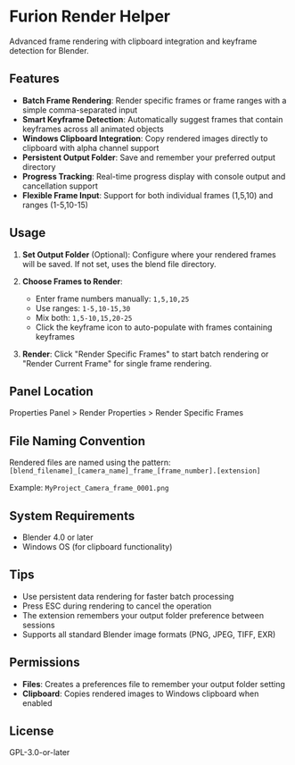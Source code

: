 # Furion Render Helper

Advanced frame rendering with clipboard integration and keyframe detection for Blender.

## Features

- **Batch Frame Rendering**: Render specific frames or frame ranges with a simple comma-separated input
- **Smart Keyframe Detection**: Automatically suggest frames that contain keyframes across all animated objects
- **Windows Clipboard Integration**: Copy rendered images directly to clipboard with alpha channel support
- **Persistent Output Folder**: Save and remember your preferred output directory
- **Progress Tracking**: Real-time progress display with console output and cancellation support
- **Flexible Frame Input**: Support for both individual frames (1,5,10) and ranges (1-5,10-15)

## Usage

1. **Set Output Folder** (Optional): Configure where your rendered frames will be saved. If not set, uses the blend file directory.

2. **Choose Frames to Render**: 
   - Enter frame numbers manually: `1,5,10,25`
   - Use ranges: `1-5,10-15,30`
   - Mix both: `1,5-10,15,20-25`
   - Click the keyframe icon to auto-populate with frames containing keyframes

3. **Render**: Click "Render Specific Frames" to start batch rendering or "Render Current Frame" for single frame rendering.

## Panel Location

Properties Panel > Render Properties > Render Specific Frames

## File Naming Convention

Rendered files are named using the pattern:
`[blend_filename]_[camera_name]_frame_[frame_number].[extension]`

Example: `MyProject_Camera_frame_0001.png`

## System Requirements

- Blender 4.0 or later
- Windows OS (for clipboard functionality)

## Tips

- Use persistent data rendering for faster batch processing
- Press ESC during rendering to cancel the operation
- The extension remembers your output folder preference between sessions
- Supports all standard Blender image formats (PNG, JPEG, TIFF, EXR)

## Permissions

- **Files**: Creates a preferences file to remember your output folder setting
- **Clipboard**: Copies rendered images to Windows clipboard when enabled

## License

GPL-3.0-or-later